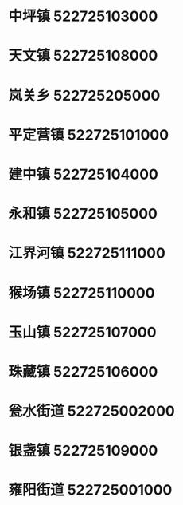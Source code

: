 # 中坪镇 522725103000
# 天文镇 522725108000
# 岚关乡 522725205000
# 平定营镇 522725101000
# 建中镇 522725104000
# 永和镇 522725105000
# 江界河镇 522725111000
# 猴场镇 522725110000
# 玉山镇 522725107000
# 珠藏镇 522725106000
# 瓮水街道 522725002000
# 银盏镇 522725109000
# 雍阳街道 522725001000
